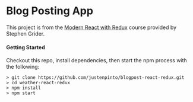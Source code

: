 # Blog Posting App

This project is from the
[Modern React with Redux](https://www.udemy.com/react-redux/) course
provided by Stephen Grider.

#### Getting Started
Checkout this repo, install dependencies, then start the npm process with the
following:

```
> git clone https://github.com/justenpinto/blogpost-react-redux.git
> cd weather-react-redux
> npm install
> npm start
```
